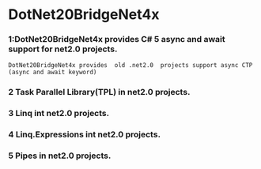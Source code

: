 # DotNet20BridgeNet4x
### 1:DotNet20BridgeNet4x provides C# 5 async and await support for net2.0 projects.
    DotNet20BridgeNet4x provides  old .net2.0  projects support async CTP  (async and await keyword) 
### 2 Task Parallel Library(TPL)  in net2.0 projects.
### 3 Linq int net2.0 projects.
### 4 Linq.Expressions int net2.0 projects.
### 5 Pipes in net2.0 projects.
